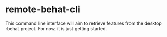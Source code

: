 remote-behat-cli
================

This command line interface will aim to retrieve features from the desktop rbehat project. For now, it is just getting started.
